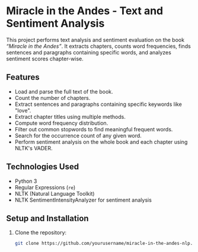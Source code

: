 # Miracle in the Andes - Text and Sentiment Analysis

This project performs text analysis and sentiment evaluation on the book *“Miracle in the Andes”*. It extracts chapters, counts word frequencies, finds sentences and paragraphs containing specific words, and analyzes sentiment scores chapter-wise.

## Features

- Load and parse the full text of the book.
- Count the number of chapters.
- Extract sentences and paragraphs containing specific keywords like "love".
- Extract chapter titles using multiple methods.
- Compute word frequency distribution.
- Filter out common stopwords to find meaningful frequent words.
- Search for the occurrence count of any given word.
- Perform sentiment analysis on the whole book and each chapter using NLTK's VADER.

## Technologies Used

- Python 3
- Regular Expressions (`re`)
- NLTK (Natural Language Toolkit)
- NLTK SentimentIntensityAnalyzer for sentiment analysis

## Setup and Installation

1. Clone the repository:
   ```bash
   git clone https://github.com/yourusername/miracle-in-the-andes-nlp.git
